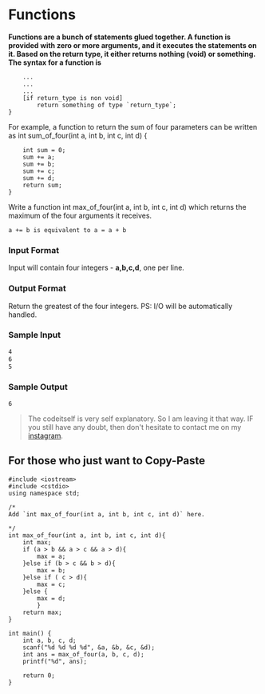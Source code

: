# Functions

**Functions are a bunch of statements glued together. A function is provided with zero or more arguments, and it executes the statements on it. Based on the return type, it either returns nothing (void) or something.
The syntax for a function is**
```return_type function_name(arg_type_1 arg_1, arg_type_2 arg_2, ...) {
    ...
    ...
    ...
    [if return_type is non void]
        return something of type `return_type`;
}
```
For example, a function to return the sum of four parameters can be written as int sum_of_four(int a, int b, int c, int d) {
```int sum_of_four(int a, int b, int c, int d) {
    int sum = 0;
    sum += a;
    sum += b;
    sum += c;
    sum += d;
    return sum;
}
```
Write a function int max_of_four(int a, int b, int c, int d) which returns the maximum of the four arguments it receives.
```+= : Add and assignment operator. It adds the right operand to the left operand and assigns the result to the left operand.
a += b is equivalent to a = a + b
```
### Input Format

Input will contain four integers - **a,b,c,d**, one per line.

### Output Format

Return the greatest of the four integers.
PS: I/O will be automatically handled.

### Sample Input
```3
4
6
5
```
### Sample Output
```
6
```
>The codeitself is very self explanatory. So I am leaving it that way. IF you still have any doubt, then don't hesitate to contact me on my [instagram](https://www.instagram.com/_nilu343/).

## For those who just want to Copy-Paste
```
#include <iostream>
#include <cstdio>
using namespace std;

/*
Add `int max_of_four(int a, int b, int c, int d)` here.

*/
int max_of_four(int a, int b, int c, int d){
    int max;
    if (a > b && a > c && a > d){
        max = a;
    }else if (b > c && b > d){
        max = b;
    }else if ( c > d){
        max = c;
    }else { 
        max = d;
        }
    return max;
}

int main() {
    int a, b, c, d;
    scanf("%d %d %d %d", &a, &b, &c, &d);
    int ans = max_of_four(a, b, c, d);
    printf("%d", ans);
    
    return 0;
}
```
